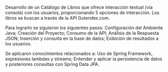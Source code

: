 Desarrollo de un Catálogo de Libros que ofrece  interacción textual (vía consola) con los usuarios, proporcionando 5 opciones de interacción.
Los libros se buscan  a través de la API Gutendex.com.

Para lograrlo se siguieron los siguientes pasos:
Configuración del Ambiente Java;
Creación del Proyecto;
Consumo de la API;
Análisis de la Respuesta JSON;
Inserción y consulta en la base de datos;
Exibición de resultados a los usuarios.

Se aplicaron conocimientos relacionados a:
Uso de Spring Framework, expresiones lambdas y streams;
Entender y aplicar la persistencia de datos y posteriores consultas con Spring Data JPA.

